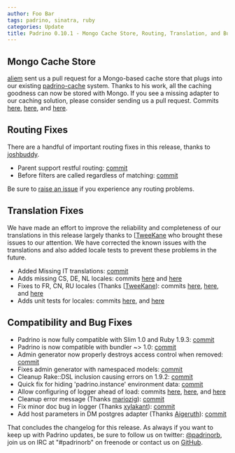 ```yaml
---
author: Foo Bar
tags: padrino, sinatra, ruby
categories: Update
title: Padrino 0.10.1 - Mongo Cache Store, Routing, Translation, and Bug Fixes
---
```


## Mongo Cache Store

[aliem](https://github.com/aliem) sent us a pull request for a Mongo-based cache store that plugs into our existing
[padrino-cache](http://www.padrinorb.com/guides/padrino-cache) system. Thanks to his work, all the caching goodness can
now be stored with Mongo. If you see a missing adapter to our caching solution, please consider sending us a pull
request. Commits [here](https://github.com/padrino/padrino-framework/commit/2d69af735367879bcd65b85c994c235d1d68e244),
[here](https://github.com/padrino/padrino-framework/commit/a6da03ca2e1311dd7a8b8f1175be39009b0ecccb), and
[here](https://github.com/padrino/padrino-framework/commit/80a74af0231496904d09ab715d81105f158c738f).


## Routing Fixes

There are a handful of important routing fixes in this release, thanks to [joshbuddy](https://github.com/joshbuddy).


- Parent support restful routing:
  [commit](https://github.com/padrino/padrino-framework/commit/44870a8cd5a047478378b71f94d3d9feba801141)
- Before filters are called regardless of matching:
  [commit](https://github.com/padrino/padrino-framework/commit/4afab7c7385d74a6c44801cb12c20981f23059c8)


Be sure to [raise an issue](https://github.com/padrino/padrino-framework/issues) if you experience any routing problems.


## Translation Fixes

We have made an effort to improve the reliability and completeness of our translations in this release largely thanks to
[[TweeKane](https://github.com/TweeKane]) who brought these issues to our attention. We have corrected the known issues
with the translations and also added locale tests to prevent these problems in the future.


- Added Missing IT translations:
  [commit](https://github.com/padrino/padrino-framework/commit/b3edab9b62c8a7fee248184c26757d5380a1e39e)
- Adds missing CS, DE, NL locales: commits
  [here](https://github.com/padrino/padrino-framework/commit/db78dc2ae482ebd7217568afcef3e8a48506607b) and
  [here](https://github.com/padrino/padrino-framework/commit/a71bff4ef5b346b62bc6d5c259c3fcef46f08a61)
- Fixes to FR, CN, RU locales (Thanks [[TweeKane](https://github.com/TweeKane])): commits
  [here](https://github.com/padrino/padrino-framework/commit/38a2d1b5a7ae8d33f7b51d79a406e8708e547a65),
  [here](https://github.com/padrino/padrino-framework/commit/7dd6dfde011515f0824d206983bcb78865644ab4), and
  [here](https://github.com/padrino/padrino-framework/commit/0da9c06ecd9b5679c585376177acb4931cbc8c38)
- Adds unit tests for locales: commits
  [here](https://github.com/padrino/padrino-framework/commit/17873849d0a70f4087155b035ece523df10131be), and
  [here](https://github.com/padrino/padrino-framework/commit/2fd84e43933163f282ecedbfd76a1bc6c1677628)


## Compatibility and Bug Fixes

- Padrino is now fully compatible with Slim 1.0 and Ruby 1.9.3:
  [commit](https://github.com/padrino/padrino-framework/commit/b6dcc164607a77eb3242ed61fc5fd1e1a33c52df)
- Padrino is now compatible with bundler ~> 1.0:
  [commit](https://github.com/padrino/padrino-framework/commit/cb5927ba3e829cb14e943b6cb447945553f1c676)
- Admin generator now properly destroys access control when removed:
  [commit](https://github.com/padrino/padrino-framework/commit/3f6fb6b5bca23a1f99eb8f944c557cdc159490d4)
- Fixes admin generator with namespaced models:
  [commit](https://github.com/padrino/padrino-framework/commit/cdca24436826676edac530c1a15fe5d2ba74402b)
- Cleanup Rake::DSL inclusion causing errors on 1.9.2:
  [commit](https://github.com/padrino/padrino-framework/commit/af8aa97cf5fb9702f50e6e57223de60e0f603b72)
- Quick fix for hiding 'padrino.instance' environment data:
  [commit](https://github.com/padrino/padrino-framework/commit/20eb22907dc97cfdb8d3d8af1903d5165bef5250)
- Allow configuring of logger ahead of load: commits
  [here](https://github.com/padrino/padrino-framework/commit/2d877931fcdb7902dd126b5e164d52e12964cf89),
  [here](https://github.com/padrino/padrino-framework/commit/e3ff9ca75888cb6fa052a3b24131f0c2542337a4), and
  [here](https://github.com/padrino/padrino-framework/commit/cce0719d2fff58e518788c639b7d15f4b66e633c)
- Cleanup error message (Thanks [mariozig](https://github.com/mariozig)):
  [commit](https://github.com/padrino/padrino-framework/commit/cd2b14345f97794806293c8317bb6ff5570e1891)
- Fix minor doc bug in logger (Thanks [xylakant](https://github.com/Xylakant)):
  [commit](https://github.com/padrino/padrino-framework/commit/d9926a59dcb7c2526ba760143f5c0b5a1cb80273)
- Add host parameters in DM postgres adapter (Thanks [Aigeruth](https://github.com/Aigeruth)):
  [commit](https://github.com/padrino/padrino-framework/commit/7e35bdecc19e1f32f974ae6103cd6a504a91fc03)


That concludes the changelog for this release. As always if you want to keep up with Padrino updates, be sure to follow
us on twitter: [@padrinorb](http://twitter.com/#!/padrinorb), join us on IRC at "#padrinorb" on freenode or contact us
on [GitHub](https://github.com/padrino/padrino-framework/issues).

